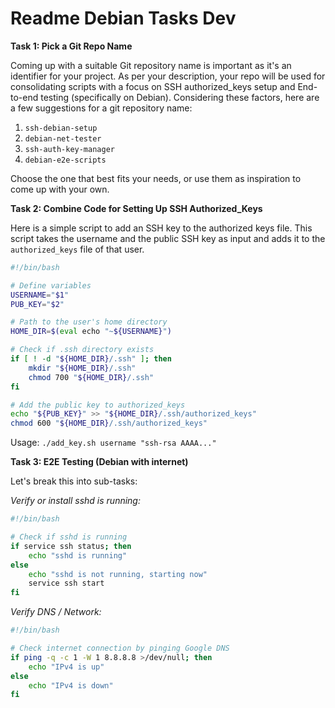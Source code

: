 # Readme Debian Tasks Dev
**Task 1: Pick a Git Repo Name**

Coming up with a suitable Git repository name is important as it's an identifier for your project. As per your description, your repo will be used for consolidating scripts with a focus on SSH authorized_keys setup and End-to-end testing (specifically on Debian). Considering these factors, here are a few suggestions for a git repository name:

1. `ssh-debian-setup`
2. `debian-net-tester`
3. `ssh-auth-key-manager`
4. `debian-e2e-scripts`

Choose the one that best fits your needs, or use them as inspiration to come up with your own.

**Task 2: Combine Code for Setting Up SSH Authorized_Keys**

Here is a simple script to add an SSH key to the authorized keys file. This script takes the username and the public SSH key as input and adds it to the `authorized_keys` file of that user.

```bash
#!/bin/bash

# Define variables
USERNAME="$1"
PUB_KEY="$2"

# Path to the user's home directory
HOME_DIR=$(eval echo "~${USERNAME}")

# Check if .ssh directory exists
if [ ! -d "${HOME_DIR}/.ssh" ]; then
    mkdir "${HOME_DIR}/.ssh"
    chmod 700 "${HOME_DIR}/.ssh"
fi

# Add the public key to authorized_keys
echo "${PUB_KEY}" >> "${HOME_DIR}/.ssh/authorized_keys"
chmod 600 "${HOME_DIR}/.ssh/authorized_keys"
```

Usage: `./add_key.sh username "ssh-rsa AAAA..."`

**Task 3: E2E Testing (Debian with internet)**

Let's break this into sub-tasks:

*Verify or install sshd is running:*

```bash
#!/bin/bash

# Check if sshd is running
if service ssh status; then
    echo "sshd is running"
else
    echo "sshd is not running, starting now"
    service ssh start
fi
```

*Verify DNS / Network:*

```bash
#!/bin/bash

# Check internet connection by pinging Google DNS
if ping -q -c 1 -W 1 8.8.8.8 >/dev/null; then
    echo "IPv4 is up"
else
    echo "IPv4 is down"
fi
```
